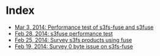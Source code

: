 Index
=====

- [Mar 3, 2014: Performance test of s3fs-fuse and s3fuse](https://github.com/leo-project/notes/tree/master/leofs_clients/survey/fuse/20140303)
- [Feb 28, 2014: s3fuse performance test](https://github.com/leo-project/notes/tree/master/leofs_clients/survey/s3fuse/20140228/README.md)
- [Feb 25, 2014: Survey s3fs products using fuse](https://github.com/leo-project/notes/tree/master/leofs_clients/survey/fuse/20140225/README.md)
- [Feb 19, 2014: Survey 0 byte issue on s3fs-fuse](https://github.com/leo-project/notes/tree/master/leofs_clients/survey/s3fs-fuse/20140219)
